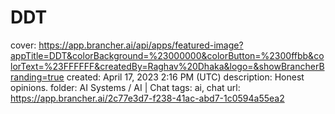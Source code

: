 # DDT

cover: https://app.brancher.ai/api/apps/featured-image?appTitle=DDT&colorBackground=%23000000&colorButton=%2300ffbb&colorText=%23FFFFFF&createdBy=Raghav%20Dhaka&logo=&showBrancherBranding=true
created: April 17, 2023 2:16 PM (UTC)
description: Honest opinions.
folder: AI Systems / AI | Chat
tags: ai, chat
url: https://app.brancher.ai/2c77e3d7-f238-41ac-abd7-1c0594a55ea2